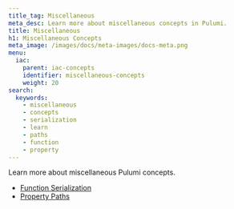 ```yaml
---
title_tag: Miscellaneous
meta_desc: Learn more about miscellaneous concepts in Pulumi.
title: Miscellaneous
h1: Miscellaneous Concepts
meta_image: /images/docs/meta-images/docs-meta.png
menu:
  iac:
    parent: iac-concepts
    identifier: miscellaneous-concepts
    weight: 20
search:
  keywords:
    - miscellaneous
    - concepts
    - serialization
    - learn
    - paths
    - function
    - property
---
```


Learn more about miscellaneous Pulumi concepts.

- [Function Serialization](/docs/iac/concepts/miscellaneous/function-serialization/)
- [Property Paths](/docs/iac/concepts/miscellaneous/property-paths/)
